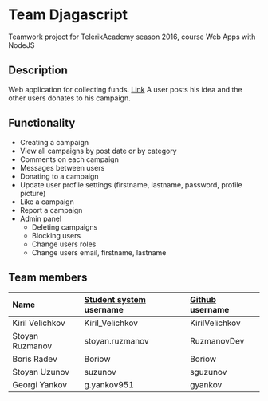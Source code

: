 # Team Djagascript
Teamwork project for TelerikAcademy season 2016, course Web Apps with NodeJS

## Description
Web application for collecting funds. [Link](https://fund-me.herokuapp.com/home/)
A user posts his idea and the other users donates to his campaign.


## Functionality
- Creating a campaign
- View all campaigns by post date or by category
- Comments on each campaign
- Messages between users
- Donating to a campaign
- Update user profile settings (firstname, lastname, password, profile picture)
- Like a campaign
- Report a campaign
- Admin panel
    - Deleting campaigns
    - Blocking users
    - Change users roles
    - Change users email, firstname, lastname

## Team members
| Name | [Student system](https://telerikacademy.com) username | [Github](https://github.com) username|
|:----|:-----------------------|:-----------------------------|
| Kiril Velichkov | Kiril_Velichkov | KirilVelichkov |
| Stoyan Ruzmanov | stoyan.ruzmanov | RuzmanovDev |
| Boris Radev     | Boriow          | Boriow |
| Stoyan Uzunov   | suzunov         | sguzunov |
| Georgi Yankov   | g.yankov951     | gyankov |
